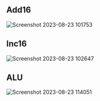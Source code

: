 ## Add16
![Screenshot 2023-08-23 101753](https://github.com/Kavin0M/nand2tetris-Part1/assets/64976162/fbe1b336-9990-42c0-8759-da04e93a46b6)

## Inc16
![Screenshot 2023-08-23 102647](https://github.com/Kavin0M/nand2tetris-Part1/assets/64976162/a6e52bed-4874-41b8-a898-d3207fb8feca)

## ALU
![Screenshot 2023-08-23 114051](https://github.com/Kavin0M/nand2tetris-Part1/assets/64976162/946cc38d-886c-4a9c-8d9a-1b61eb1c19e9)
